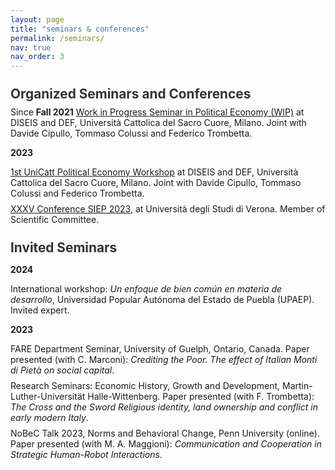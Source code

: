 ```yaml
---
layout: page
title: "seminars & conferences"
permalink: /seminars/
nav: true
nav_order: 3
---
```


<style>
  .seminar-section-title {
    font-size: 1.3rem;
    font-weight: bold;
    margin-top: 1.5rem;
    margin-bottom: 0.5rem;
    color: #333;
  }
  .seminar-entry {
    margin-bottom: 0.5rem; /* Adds extra vertical spacing */
  }
</style>

<p class="seminar-section-title">Organized Seminars and Conferences</p>
Since <b>Fall 2021</b>  
<a href="https://dipartimenti.unicatt.it/diseis-dipartimento-di-economia-internazionale-delle-istituzioni-e-dello-sviluppo-diseis-eventi">Work in Progress Seminar in Political Economy (WIP)</a> at DISEIS and DEF, Università Cattolica del Sacro Cuore, Milano. Joint with Davide Cipullo, Tommaso Colussi and Federico Trombetta.<br>

<b>2023</b><br>

<div class="seminar-entry">
  <a href="https://dipartimenti.unicatt.it/economia-finanza-notizie-first-unicatt-political-economy-workshop">1st UniCatt Political Economy Workshop</a> at DISEIS and DEF, Università Cattolica del Sacro Cuore, Milano. Joint with Davide Cipullo, Tommaso Colussi and Federico Trombetta.
</div>
<div class="seminar-entry">
  <a href="https://www.siepweb.it/siep/wp/it/xxxv-conferenza-siep-2023/call-for-papers/">XXXV Conference SIEP 2023</a>, at Università degli Studi di Verona. Member of Scientific Committee.
</div>

<p class="seminar-section-title">Invited Seminars</p>

<b>2024</b><br>

<div class="seminar-entry">
  International workshop: <i>Un enfoque de bien común en materia de desarrollo</i>, Universidad Popular Autónoma del Estado de Puebla (UPAEP). Invited expert.
</div>

<b>2023</b><br>

<div class="seminar-entry">
  FARE Department Seminar, University of Guelph, Ontario, Canada. Paper presented (with C. Marconi): <i>Crediting the Poor. The effect of Italian Monti di Pietà on social capital</i>.
</div>
<div class="seminar-entry">
  Research Seminars: Economic History, Growth and Development, Martin-Luther-Universität Halle-Wittenberg. Paper presented (with F. Trombetta): <i>The Cross and the Sword Religious identity, land ownership and conflict in early modern Italy</i>.
</div>
<div class="seminar-entry">
  NoBeC Talk 2023, Norms and Behavioral Change, Penn University (online). Paper presented (with M. A. Maggioni): <i>Communication and Cooperation in Strategic Human-Robot Interactions</i>.
</div>
